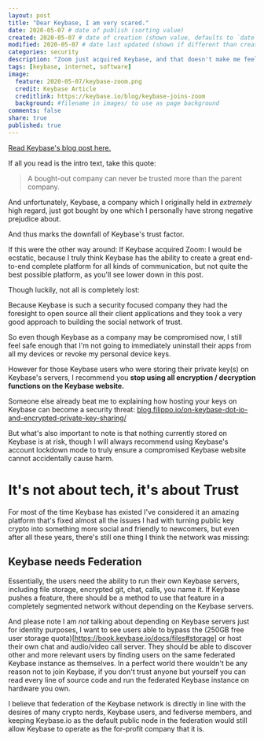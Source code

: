 ```yaml
---
layout: post
title: "Dear Keybase, I am very scared."
date: 2020-05-07 # date of publish (sorting value)
created: 2020-05-07 # date of creation (shown value, defaults to `date`)
modified: 2020-05-07 # date last updated (shown if different than created)
categories: security
description: "Zoom just acquired Keybase, and that doesn't make me feel too great about it..."
tags: [keybase, internet, software]
image:
  feature: 2020-05-07/keybase-zoom.png
  credit: Keybase Article
  creditlink: https://keybase.io/blog/keybase-joins-zoom
  background: #filename in images/ to use as page background
comments: false
share: true
published: true
---
```


[Read Keybase's blog post here.](https://keybase.io/blog/keybase-joins-zoom)

If all you read is the intro text, take this quote:

> A bought-out company can never be trusted more than the parent company.

And unfortunately, Keybase, a company which I originally held in *extremely* high regard, just got bought by one which I personally have strong negative prejudice about.

And thus marks the downfall of Keybase's trust factor.

If this were the other way around: If Keybase acquired Zoom: I would be ecstatic, because I truly think Keybase has the ability to create a great end-to-end complete platform for all kinds of communication, but not quite the best possible platform, as you'll see lower down in this post.

Though luckily, not all is completely lost:



Because Keybase is such a security focused company they had the foresight to open source all their client applications and they took a very good approach to building the social network of trust.

So even though Keybase as a company may be compromised now, I still feel safe enough that I'm not going to immediately uninstall their apps from all my devices or revoke my personal device keys.

However for those Keybase users who were storing their private key(s) on Keybase's servers, I recommend you **stop using all encryption / decryption functions on the Keybase website.**

Someone else already beat me to explaining how hosting your keys on Keybase can become a security threat: [blog.filippo.io/on-keybase-dot-io-and-encrypted-private-key-sharing/](https://blog.filippo.io/on-keybase-dot-io-and-encrypted-private-key-sharing/)

But what's also important to note is that nothing currently stored on Keybase is at risk, though I will always recommend using Keybase's account lockdown mode to truly ensure a compromised Keybase website cannot accidentally cause harm.

# It's not about tech, it's about Trust

For most of the time Keybase has existed I've considered it an amazing platform that's fixed almost all the issues I had with turning public key crypto into something more social and friendly to newcomers, but even after all these years, there's still one thing I think the network was missing:

## Keybase needs Federation

Essentially, the users need the ability to run their own Keybase servers, including file storage, encrypted git, chat, calls, you name it. If Keybase pushes a feature, there should be a method to use that feature in a completely segmented network without depending on the Keybase servers.

And please note I am *not* talking about depending on Keybase servers just for identity purposes, I want to see users able to bypass the (250GB free user storage quota)[https://book.keybase.io/docs/files#storage] or host their own chat and audio/video call server. They should be able to discover other and more relevant users by finding users on the same federated Keybase instance as themselves. In a perfect world there wouldn't be any reason not to join Keybase, if you don't trust anyone but yourself you can read every line of source code and run the federated Keybase instance on hardware you own.

I believe that federation of the Keybase network is directly in line with the desires of many crypto nerds, Keybase users, and fediverse members, and keeping Keybase.io as the default public node in the federation would still allow Keybase to operate as the for-profit company that it is.

